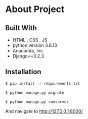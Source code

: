 # About Project

## Built With
* HTML , CSS , JS
* python version 3.6.13
* Anaconda, Inc.
* Django==3.2.3

## Installation

```bash
$ pip install -r requirements.txt
```

```bash
$ python manage.py migrate
```

```bash
$ python manage.py runserver
```

And navigate to http://127.0.0.1:8000/
